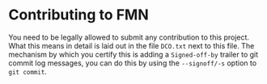 # Contributing to FMN

You need to be legally allowed to submit any contribution to this project. What this means in detail
is laid out in the file `DCO.txt` next to this file. The mechanism by which you certify this is
adding a `Signed-off-by` trailer to git commit log messages, you can do this by using the
`--signoff/-s` option to `git commit`.

